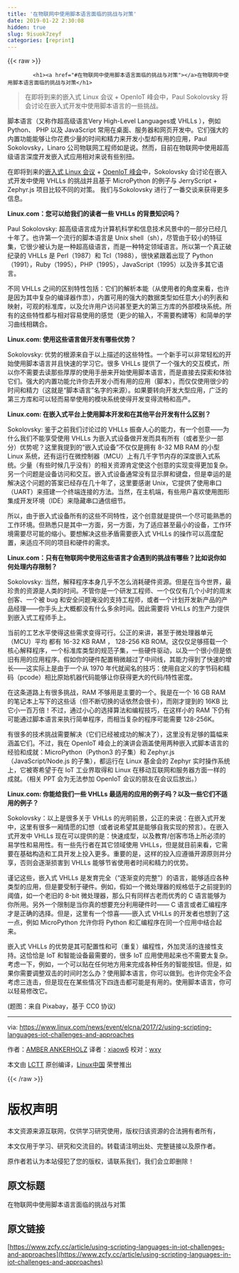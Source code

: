 ```yaml
---
title: '在物联网中使用脚本语言面临的挑战与对策' 
date: 2019-01-22 2:30:08
hidden: true
slug: 9isuok7zeyf
categories: [reprint]
---
```


{{< raw >}}

            <h1><a href="#在物联网中使用脚本语言面临的挑战与对策"></a>在物联网中使用脚本语言面临的挑战与对策</h1>
<blockquote>
<p>在即将到来的嵌入式 Linux 会议 + OpenIoT 峰会中，Paul Sokolovsky 将会讨论在嵌入式开发中使用脚本语言的一些挑战。</p>
</blockquote>
<p>脚本语言（又称作超高级语言Very High-Level Languages或 VHLLs ），例如 Python、 PHP 以及 JavaScript 常用在桌面、服务器和网页开发中。它们强大的内置功能能够让你花费少量的时间和精力来开发小型却有用的应用，Paul Sokolovsky，Linaro 公司物联网工程师如是说。然而，目前在物联网中使用超高级语言深度开发嵌入式应用相对来说有些别扭。</p>
<p>在即将到来的<a href="http://events.linuxfoundation.org/events/embedded-linux-conference">嵌入式 Linux 会议</a> + <a href="https://events.linuxfoundation.org/events/openiot-summit/program/schedule">OpenIoT 峰会</a>中，Sokolovsky 会讨论在嵌入式开发中使用 VHLLs 的挑战并且基于 MicroPython 的例子与 JerryScript + Zephyr.js 项目比较不同的对策。 我们与Sokolovsky 进行了一番交谈来获得更多信息。</p>
<p><strong>Linux.com：您可以给我们的读者一些 VHLLs 的背景知识吗？</strong></p>
<p>Paul Sokolovsky: 超高级语言成为计算机科学和信息技术风景中的一部分已经几十年了。也许第一个流行的脚本语言是 Unix shell（sh），尽管由于较小的特征集，它很少被认为是一种超高级语言，而是一种特定领域语言。所以第一个真正破纪录的 VHLLs 是 Perl（1987）和 Tcl（1988），很快紧跟着出现了 Python（1991），Ruby（1995），PHP（1995），JavaScript（1995）以及许多其它语言。</p>
<p>不同 VHLLs 之间的区别特性包括：它们的解析本能（从使用者的角度来看，也许是因为其中复杂的编译器作祟），内置可用的强大的数据类型如任意大小的列表和映射，可观的标准库，以及允许用户访问甚至更大的第三方库的外部模块系统。所有的这些特性都与相对容易使用的感觉（更少的输入，不需要构建等）和简单的学习曲线相耦合。</p>
<p><strong>Linux.com: 使用这些语言做开发有哪些优势？</strong></p>
<p>Sokolovsky: 优势的根源来自于以上描述的这些特性。一个新手可以非常轻松的开始使用脚本语言并且快速的学习它。很多 VHLLs 提供了一个强大的交互模式，所以你不需要去读那些厚厚的使用手册来开始使用脚本语言，而是直接去探索和体验它们。强大的内置功能允许你去开发小而有用的应用（脚本），而仅仅使用很少的时间和精力（这就是“脚本语言”名字的来源）。如果要转向开发大型应用，广泛的第三方库和可以轻而易举使用的模块系统使得开发变得流畅和高产。</p>
<p><strong>Linux.com: 在嵌入式平台上使用脚本开发和在其他平台开发有什么区别？</strong></p>
<p>Sokolovsky: 鉴于之前我们讨论过的 VHLLs 振奋人心的能力，有一个创意——为什么我们不能享受使用 VHLLs 为嵌入式设备做开发而具有所有（或者至少一部分）优势呢？这里我提到的“嵌入式设备”不仅仅是拥有 8-32 MB RAM 的小型 Linux 系统，还有运行在微控制器（MCU）上有几千字节内存的深度嵌入式系统。少量（有些时候几乎没有）的相关资源肯定使这个创意的实现变得更加复杂。 另一个问题是设备访问和交互。嵌入式设备通常没有显示屏和键盘，但是幸运的是解决这个问题的答案已经存在几十年了，这里要感谢 Unix，它提供了使用串口（UART）来搭建一个终端连接的方法。当然，在主机端，有些用户喜欢使用图形集成开发环境（IDE）来隐藏串口通信细节。</p>
<p>所以，由于嵌入式设备所有的这些不同特性，这个创意就是提供一个尽可能熟悉的工作环境。但熟悉只是其中一方面，另一方面，为了适应甚至最小的设备，工作环境需要尽可能的缩小。要想解决这些矛盾需要嵌入式 VHLLs 的操作可以高度配置，来适应不同的项目和硬件的需求。</p>
<p><strong>Linux.com：只有在物联网中使用这些语言才会遇到的挑战有哪些？比如说你如何处理内存限制？</strong></p>
<p>Sokolovsky: 当然，解释程序本身几乎不怎么消耗硬件资源。但是在当今世界，最珍贵的资源是人类的时间。不管你是一个研发工程师、一个仅仅有几个小时的周末创客、一个被 bug 和安全问题淹没的支持工程师，或者一个计划开发新产品的产品经理——你手头上大概都没有什么多余时间。因此需要将 VHLLs 的生产力提供到嵌入式工程师手上。</p>
<p>当前的工艺水平使得这些需求变得可行。公正的来讲，甚至于微处理器单元（MCU）平均 都有 16-32 KB RAM ， 128-256 KB ROM。这仅仅足够搭载一个核心解释程序，一个标准库类型的规范子集，一些硬件驱动，以及一个很小但是依旧有用的应用程序。假如你的硬件配置稍微越过了中间线，其能力得到了快速的增长——这实际上是由于一个从 1970 年代就闻名的技巧：使用自定义的字节码和精码（pcode）相比原始机器代码能够让你获得更大的代码/特性密度。</p>
<p>在这条道路上有很多挑战，RAM 不够用是主要的一个。我是在一个 16 GB RAM 的笔记本上写下的这些话（但不断切换的话依然会很卡），而刚才提到的 16KB 比它小一百万倍！不过，通过小心的选择算法和编程技巧，在这样小的 RAM 下仍有可能通过脚本语言来执行简单程序，而相当复杂的程序可能需要 128-256K。</p>
<p>有很多的技术挑战需要解决（它们已经被成功的解决了），这里没有足够的篇幅来涵盖它们。不过，我在 OpenIoT 峰会上的演讲会涵盖使用两种嵌入式脚本语言的经验和成就：MicroPython（Python3 的子集）和 Zephyr.js（JavaScript/Node.js 的子集），都运行在 Linux 基金会的 Zephyr 实时操作系统上，它被寄希望于在 IoT 工业界取得和 Linux 在移动互联网和服务器方面一样的成就。（相关 PPT 会为无法参加 OpenIoT 会议的朋友在会议后放出。）</p>
<p><strong>Linux.com: 你能给我们一些 VHLLs 最适用的应用的例子吗？以及一些它们不适用的例子？</strong></p>
<p>Sokolovsky：以上是很多关于 VHLLs 的光明前景，公正的来说：在嵌入式开发中，这里有很多一厢情愿的幻想（或者说希望其是能够自我实现的预言）。在嵌入式开发中 VHLLs 现在可以提供的是：快速成型，以及教育/创客市场上所必须的易学性和易用性。有一些先行者在其它领域使用 VHLLs，但是就目前来看，它需要在基础构造和工具开发上投入更多。重要的是，这样的投入应遵循开源原则并分享，否则会逐渐损害到 VHLLs 能够节省使用者时间和精力的优势。</p>
<p>谨记这些，嵌入式 VHLLs 是发育完全（“逐渐变的完整”）的语言，能够适应各种类型的应用，但是要受制于硬件。例如，假如一个微处理器的规格低于之前提到的阈值，如一个老旧的 8-bit 微处理器，那么只有同样古老而优秀的 C 语言能够为你所用。另外一个限制是当你真的想要充分利用硬件时—— C 语言或者汇编程序才是正确的选择。但是，这里有一个惊喜——嵌入式 VHLLs 的开发者也想到了这一点，例如 MicroPython 允许你将 Python 和汇编程序在同一个应用中结合起来。</p>
<p>嵌入式 VHLLs 的优势是其可配置性和可（重复）编程性，外加灵活的连接性支持。这恰恰是 IoT 和智能设备最需要的，很多 IoT 应用使用起来也不需要太复杂。考虑一下，例如，一个可以贴在任何地方用来完成各种任务的智能按钮。但是，如果你需要调整双击的时间时怎么办？使用脚本语言，你可以做到。也许你完全不会考虑三连击，但是现在在某些情况下四连击都可能是有用的。使用脚本语言，你可以轻易修改它。</p>
<p>(题图：来自 Pixabay，基于 CC0 协议)</p>
<hr>
<p>via: <a href="https://www.linux.com/news/event/elcna/2017/2/using-scripting-languages-iot-challenges-and-approaches">https://www.linux.com/news/event/elcna/2017/2/using-scripting-languages-iot-challenges-and-approaches</a></p>
<p>作者：<a href="https://www.linux.com/users/aankerholz">AMBER ANKERHOLZ</a> 译者：<a href="https://github.com/xiaow6">xiaow6</a> 校对：<a href="https://github.com/wxy">wxy</a></p>
<p>本文由 <a href="https://github.com/LCTT/TranslateProject">LCTT</a> 原创编译，<a href="https://linux.cn/">Linux中国</a> 荣誉推出</p>

          
{{< /raw >}}

# 版权声明
本文资源来源互联网，仅供学习研究使用，版权归该资源的合法拥有者所有，

本文仅用于学习、研究和交流目的。转载请注明出处、完整链接以及原作者。

原作者若认为本站侵犯了您的版权，请联系我们，我们会立即删除！

## 原文标题
在物联网中使用脚本语言面临的挑战与对策

## 原文链接
[https://www.zcfy.cc/article/using-scripting-languages-in-iot-challenges-and-approaches](https://www.zcfy.cc/article/using-scripting-languages-in-iot-challenges-and-approaches)

